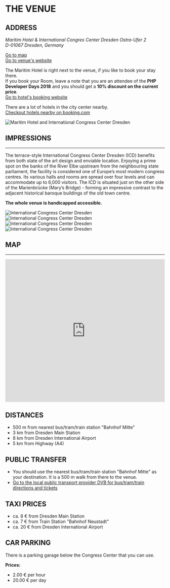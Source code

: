 # THE VENUE

<div class="row">
    <div class="col-xs-12 col-sm-12 col-md-8 col-lg-9">
        <h2>ADDRESS</h2>
        <address>
            Maritim Hotel & International Congres Center Dresden
            Ostra-Ufer 2<br>
            D-01067 Dresden, Germany<br>
        </address>
        <p>
            <a href="@baseUrl@/venue.html#map"><i class="fa fa-map-marker"></i> Go to map</a><br>
            <a href="https://www.dresden-congresscenter.de/en/home" target="_blank">
                <i class="fa fa-link"></i> Go to venue's website
            </a>
        </p>
        <p>
            The Maritim Hotel is right next to the venue, if you like to book your stay there.<br>
            If you book your Room, leave a note that you are an attendee of the <b>PHP Developer Days 2018</b> and you should get a <b>10% discount on the current price</b>.<br>
            <a href="https://www.maritim.de/de/hotels/deutschland/hotel-internationales-congress-center-dresden/hotelzimmer" target="_blank">
                <i class="fa fa-link"></i> Go to hotel's booking website
            </a>
        </p>
        <p>
            There are a lot of hotels in the city center nearby.<br>
            <a href="https://www.booking.com/searchresults.en-gb.html?label=gen173nr-1FCAEoggJCAlhYSDNYBGg7iAEBmAEHuAEHyAEM2AEB6AEB-AELkgIBeagCAw&lang=en-gb&sid=f1b76249bed3e128f3bd95811f7e3875&sb=1&src=index&src_elem=sb&error_url=https%3A%2F%2Fwww.booking.com%2Findex.en-gb.html%3Flabel%3Dgen173nr-1FCAEoggJCAlhYSDNYBGg7iAEBmAEHuAEHyAEM2AEB6AEB-AELkgIBeagCAw%3Bsid%3Df1b76249bed3e128f3bd95811f7e3875%3Bsb_price_type%3Dtotal%26%3B&ss=International+Congress+Center+Dresden%2C+Dresden%2C+Saxony%2C+Germany&checkin_monthday=20&checkin_month=9&checkin_year=2018&checkout_monthday=23&checkout_month=9&checkout_year=2018&group_adults=1&group_children=0&no_rooms=1&from_sf=1&ss_raw=Congress+Center+Dresden&ac_position=0&ac_langcode=en&dest_id=12530&dest_type=landmark&place_id_lat=51.058034&place_id_lon=13.731658&search_pageview_id=87683bdbb61f0068&search_selected=true&search_pageview_id=87683bdbb61f0068&ac_suggestion_list_length=1&ac_suggestion_theme_list_length=0&map=1#map_opened" target="_blank">
                <i class="fa fa-link"></i> Checkout hotels nearby on booking.com
            </a>
        </p>
    </div>
    <div class="hidden-xs hidden-sm col-md-4 col-lg-3">
        <img src="@baseUrl@/assets/images/venue/maritim-logo.png" alt="Maritim Hotel and International Congress Center Dresden" class="img-responsive">
    </div>
</div>

## IMPRESSIONS

---

The terrace-style International Congress Center Dresden (ICD) benefits from both state of the art design and 
enviable location. Enjoying a prime spot on the banks of the River Elbe upstream from the neighbouring state 
parliament, the facility is considered one of Europe’s most modern congress centres. Its various halls and rooms 
are spread over four levels and can accommodate up to 6,000 visitors. The ICD is situated just on the other side 
of the Marienbrücke (Mary’s Bridge) - forming an impressive contrast to the adjacent historical baroque 
buildings of the old town centre.

**The whole venue is handicapped accessible.**

<div class="row blockspace">
    <div class="col-xs-12 col-sm-12 col-md-12 col-lg-12">
        <img src="@baseUrl@/assets/images/venue/cc-outside.jpg" class="img-responsive" alt="International Congress Center Dresden">
    </div>
</div>
<div class="row blockspace">
    <div class="col-xs-12 col-sm-12 col-md-6 col-lg-6">   
        <img src="@baseUrl@/assets/images/venue/cc-hall.jpg" class="img-responsive" alt="International Congress Center Dresden">
    </div>
    <div class="col-xs-12 col-sm-12 col-md-6 col-lg-6">   
        <img src="@baseUrl@/assets/images/venue/cc-inside.jpg" class="img-responsive" alt="International Congress Center Dresden">
    </div>
</div>
<div class="row blockspace">
    <div class="col-xs-12 col-sm-12 col-md-12 col-lg-12">
        <img src="@baseUrl@/assets/images/venue/cc-river.png" class="img-responsive" alt="International Congress Center Dresden">
    </div>
</div>
<a name="map"></a>

## MAP

---

<div class="row blockspace">
    <div class="col-xs-12 col-sm-12 col-md-12 col-lg-12">
        <iframe src="https://www.google.com/maps/embed?pb=!1m14!1m8!1m3!1d10031.079478928532!2d13.733875767211913!3d51.057336948255944!3m2!1i1024!2i768!4f13.1!3m3!1m2!1s0x0%3A0xed154573c0e955c7!2sInternationales+Congress+Center+Dresden!5e0!3m2!1sde!2sus!4v1517988920746" width="100%" height="450" frameborder="0" style="border:0" allowfullscreen></iframe>
    </div>
</div>

## DISTANCES

* 500 m from nearest bus/tram/train station "Bahnhof Mitte"
* 3 km from Dresden Main Station
* 8 km from Dresden International Airport
* 5 km from Highway (A4)

## PUBLIC TRANSFER

* You should use the nearest bus/tram/train station "Bahnhof Mitte" as your destination. It is a 500 m walk from there to the venue.
* [<i class="fa fa-link"></i> Go to the local public transport provider DVB for bus/tram/train directions and tickets](https://www.dvb.de/en-gb/)

## TAXI PRICES

* ca. 8 &euro; from Dresden Main Station
* ca. 7 &euro; from Train Station "Bahnhof Neustadt" 
* ca. 20 &euro; from Dresden International Airport

## CAR PARKING

There is a parking garage below the Congress Center that you can use.

**Prices:**

* 2.00 &euro; per hour
* 20.00 &euro; per day
